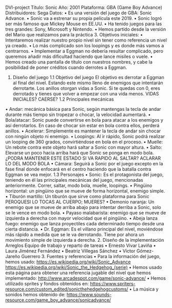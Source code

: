 DVI-project
Título: Sonic
Año: 2001
Plataforma: GBA (Game Boy Advance)
Distribuidores: Sega
Datos:
•	Es una versión del juego de GBA: Sonic Advance.
•	Sonic va a estrenar su propia película este 2019.
•	Sonic logró ser más famoso que Mickey Mouse en EE.UU.
•	Ha tenido juegos para las tres grandes: Sony, Microsoft y Nintendo.
•	Hemos partido desde la versión del Mario que realizamos para la práctica 3.
Objetivos iniciales:
•	Intentaremos realizar nuestro propio nivel sin tener como referencia un nivel ya creado.
•	Lo más complicado son los loopings y es donde más vamos a centrarnos.
•	Implementar a Eggman no debería resultar complicado, pero queremos añadir más dificultad haciendo que lance misiles o vuele.
•	Hemos creado una pantalla de título con nuestros nombres, y cabe la posibilidad de poner créditos cuando derrotes a Eggman.
1.	Diseño del juego
1.1	Objetivo del juego
El objetivo es derrotar a Eggman al final del nivel. Estando este mismo lleno de enemigos que intentarán derrotarte. Los anillos otorgan vidas a Sonic. Si te quedas con 0, eres derrotado y tienes que volver a empezar con una vida menos. VIDAS INICIALES? CAERSE?
1.2	Principales mecánicas

•	Andar: mecánica básica para Sonic, según mantengas la tecla de andar durante más tiempo sin tropezar o chocar, la velocidad aumentará.
•	Bola/atacar: Sonic puede convertirse en bola para atacar a los enemigos y así derrotarlos. En caso de chocar sin estar en bola contra ellos, perderá anillos.
•	Acelerar: Simplemente es mantener la tecla de andar sin chocar con ningún objeto ni enemigo.
•	Loopings: Al ir rápido, Sonic podrá realizar un looping de 360 grados, convirtiéndose en bola en el proceso.
•	Muelle: Un rebote contra este objeto hará saltar a Sonic con mayor altura.
•	Salto: Elevarse un poco hacia arriba hará que Sonic se ponga en modo bola.¿PODRA MANTENER ESTE ESTADO SI VA RAPIDO AL SALTAR? ACLARAR LO DEL MODO BOLA
•	Cámara: Seguirá a Sonic por el juego excepto en la fase final donde enfocará en el centro haciendo que la batalla contra Eggman se vea mejor.
1.3 Personajes
•	Sonic: Es el protagonista del juego, teniendo en él las principales mecánicas del juego, mencionadas anteriormente. Correr, saltar, modo bola, muelle, loopings.
•	Pingüino horizontal: un pingüino que se mueve de forma horizontal, enemigo simple.
•	Tiburón martillo: Un tiburón que sirve como plataforma para Sonic PEROQUESI LO TOCAS AL CUERPO; MUERES?
•	Demonio naranja: Un enemigo que se mueve de arriba abajo para intentar derriba a Sonic, solo se le vence en modo bola.
•	Payaso malabarista: enemigo que se mueve de izquierda a derecha con mayor velocidad que el pingüino.
•	Abeja lanza fuego: enemigo que lanza proyectiles cada determinado tiempo desde una cierta distancia.
•	Dr. Eggman: Es el villano principal del nivel, moviéndose más rápido a medida que se le va derrotando. Tiene por ahora un movimiento simple de izquierda a derecha. 
2.	Diseño de la implementación
Arreglos
Equipo de trabajo y reparto de tareas
•	Ernesto Vivar Laviña
•	Laura Jiménez Fernández
•	Beatriz Villegas Sánchez
•	Víctor Gómez-Jareño Guerrero
3.	Fuentes y referencias
•	Para la información del juego, hemos usado:
https://es.wikipedia.org/wiki/Sonic_Advance
https://es.wikipedia.org/wiki/Sonic_the_Hedgehog_(serie)
•	Hemos usado esta página para obtener una referencia jugable del nivel que hemos implementado:
http://www.arcadespot.com/game/sonic-advance/
•	Hemos utilizado sprites y fondos obtenidos en:
https://www.spriters-resource.com/custom_edited/sonicthehedgehogcustoms/
•	La música y sonidos hemos obtenido de:
https://www.sounds-resource.com/game_boy_advance/sonicadvance/
